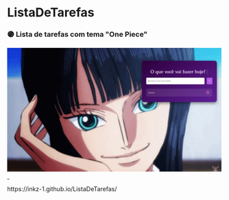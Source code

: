 # ListaDeTarefas
<h3> 🟣 Lista de tarefas com tema "One Piece" </h3>
<img src="ToDoList.png" width="500" />
<hr width="5">
https://inkz-1.github.io/ListaDeTarefas/
